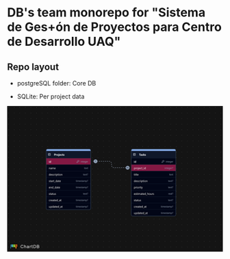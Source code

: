 # DB's team monorepo for "Sistema de Ges+ón de Proyectos para Centro de Desarrollo UAQ"

## Repo layout 

- postgreSQL folder: Core DB

- SQLite: Per project data

![alt text](sqlite_schemas.png)
